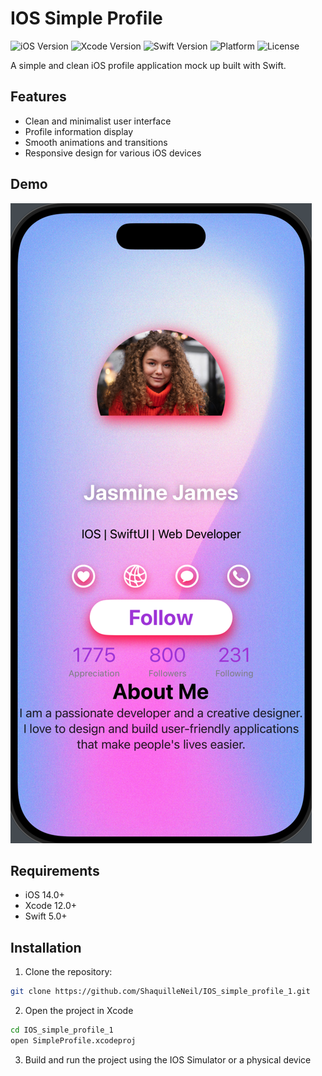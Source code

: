 # IOS Simple Profile

![iOS Version](https://img.shields.io/badge/iOS-14.0%2B-blue)
![Xcode Version](https://img.shields.io/badge/Xcode-12.0%2B-blue)
![Swift Version](https://img.shields.io/badge/Swift-5.0%2B-orange)
![Platform](https://img.shields.io/badge/Platform-iOS-lightgrey)
![License](https://img.shields.io/badge/License-Copyright-red)

A simple and clean iOS profile application mock up built with Swift.

## Features

- Clean and minimalist user interface
- Profile information display
- Smooth animations and transitions
- Responsive design for various iOS devices

## Demo
![Demo](https://github.com/ShaquilleNeil/IOS_simple_profile_1/blob/main/demo.png)

## Requirements

- iOS 14.0+
- Xcode 12.0+
- Swift 5.0+

## Installation

1. Clone the repository:
```bash
git clone https://github.com/ShaquilleNeil/IOS_simple_profile_1.git
```

2. Open the project in Xcode
```bash
cd IOS_simple_profile_1
open SimpleProfile.xcodeproj
```
3. Build and run the project using the IOS Simulator or a physical device
